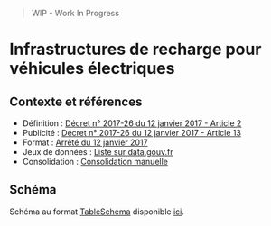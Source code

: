> WIP - Work In Progress

# Infrastructures de recharge pour véhicules électriques

## Contexte et références

* Définition : [Décret n° 2017-26 du 12 janvier 2017 - Article 2](https://www.legifrance.gouv.fr/eli/decret/2017/1/12/DEVR1603472D/jo/article_2)
* Publicité : [Décret n° 2017-26 du 12 janvier 2017 - Article 13](https://www.legifrance.gouv.fr/eli/decret/2017/1/12/DEVR1603472D/jo/article_13)
* Format : [Arrêté du 12 janvier 2017](https://www.legifrance.gouv.fr/affichTexte.do?cidTexte=JORFTEXT000033860733&categorieLien=id#JORFSCTA000033860739)
* Jeux de données : [Liste sur data.gouv.fr](https://www.data.gouv.fr/fr/search/?q=IRVE)
* Consolidation : [Consolidation manuelle](https://www.data.gouv.fr/fr/datasets/5448d3e0c751df01f85d0572)

## Schéma

Schéma au format [TableSchema](https://frictionlessdata.io/specs/table-schema) disponible [ici]().
